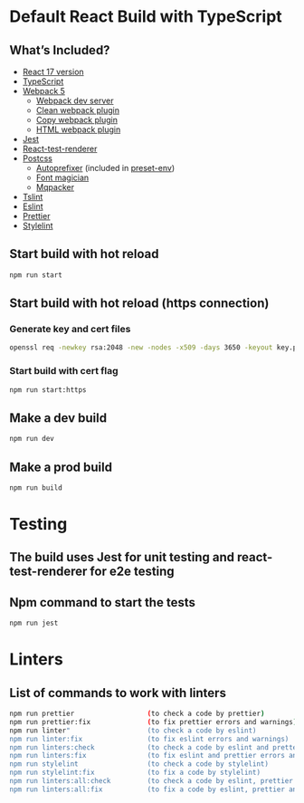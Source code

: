 # Default React Build with TypeScript

## What’s Included?
- [React 17 version](https://reactjs.org/)
- [TypeScript](https://www.typescriptlang.org/)  
- [Webpack 5](https://webpack.js.org/)
    - [Webpack dev server](https://webpack.js.org/configuration/dev-server/)
    - [Clean webpack plugin](https://www.npmjs.com/package/clean-webpack-plugin)
    - [Copy webpack plugin](https://webpack.js.org/plugins/copy-webpack-plugin/)
    - [HTML webpack plugin](https://webpack.js.org/plugins/html-webpack-plugin/)
- [Jest](https://jestjs.io/)
- [React-test-renderer](https://www.npmjs.com/package/react-test-renderer)  
- [Postcss](https://preset-env.cssdb.org/)
  - [Autoprefixer](https://github.com/postcss/autoprefixer) (included in [preset-env](https://babeljs.io/docs/en/babel-preset-env))
  - [Font magician](https://www.npmjs.com/package/postcss-font-magician)
  - [Mqpacker](https://www.npmjs.com/package/mqpacker)
- [Tslint](https://eslint.org/)
- [Eslint](https://eslint.org/)
- [Prettier](https://prettier.io/)
- [Stylelint](https://stylelint.io/)

## Start build with hot reload
```sh
npm run start
```

## Start build with hot reload (https connection)
### Generate key and cert files

```sh
openssl req -newkey rsa:2048 -new -nodes -x509 -days 3650 -keyout key.pem -out cert.pem
```
### Start build with cert flag 
```sh
npm run start:https
```

## Make a dev build
```sh
npm run dev
```
## Make a prod build
```sh
npm run build
```

# Testing
## The build uses Jest for unit testing and react-test-renderer for e2e testing 
## Npm command to start the tests
```sh
npm run jest
```

# Linters
## List of commands to work with linters
``` sh
npm run prettier                  (to check a code by prettier)
npm run prettier:fix              (to fix prettier errors and warnings)
npm run linter"                   (to check a code by eslint)
npm run linter:fix                (to fix eslint errors and warnings)
npm run linters:check             (to check a code by eslint and pretter)
npm run linters:fix               (to fix eslint and prettier errors and warnings)
npm run stylelint                 (to check a code by stylelint)
npm run stylelint:fix             (to fix a code by stylelint)
npm run linters:all:check         (to check a code by eslint, prettier and stylelint)
npm run linters:all:fix           (to fix a code by eslint, prettier and stylelint)
```
